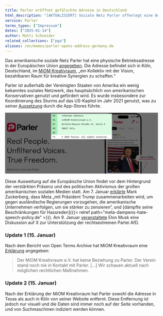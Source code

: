 ```yaml
---
title: Parler eröffnet gefälschte Adresse in Deutschland
html_description: "[AKTUALISIERT] Soziale Netz Parler offenlegt eine Adresse in Köln, die auf eine Entwicklung in Richtung Europäische Union hinweist. Diese Adresse wurde von ihrem Eigentümer abgelehnt und dann von Parler versteckt."
service: Parler
terms_types: ["Impressum"]
dates: ["2025-01-14"]
author: Matti Schneider
related_collections: ["pga"]
aliases: /en/memos/parler-opens-address-germany.de
---
```


Das amerikanische soziale Netz Parler hat eine physische Betriebsadresse in der Europäischen Union [angegeben](https://github.com/OpenTermsArchive/pga-versions/commit/d63f05bbcbf2b0ebf087e279429a085468d7d74f#diff-f5ac1f4939c7895c9d3bdda244e6f8b6308288b30be6b9a486b142af45c739bdR88). Die Adresse befindet sich in Köln, Deutschland, im [MiOM Kreativraum](https://miom.space/en/), „ein Kollektiv mit der Vision, bezahlbaren Raum für kreative Synergien zu schaffen.“

Parler ist außerhalb der Vereinigten Staaten von Amerika ein wenig bekanntes soziales Netzwerk, das hauptsächlich von amerikanischen Konservativen genutzt und gefördert wird. Es wurde insbesondere zur Koordinierung des Sturms auf das US-Kapitol im Jahr 2021 genutzt, was zu seiner [Aussetzung](https://www.bbc.com/news/technology-55598887) durch die App-Stores führte.

![Screenshot der Homepage von Parler mit einem Bild des Wahlsiegs von Trump und dem Motto „Real People. Unfiltered Voices. True Freedom.“](parler-opens-address-germany.png)

Diese Ausweitung auf die Europäische Union findet vor dem Hintergrund der verstärkten Präsenz und des politischen Aktivismus der großen amerikanischen sozialen Medien statt. Am 7. Januar [erklärte](https://www.threads.net/@zuck/post/DEhgYx4JbEG) Mark Zuckerberg, dass Meta „mit Präsident Trump zusammenarbeiten wird, um gegen ausländische Regierungen vorzugehen, die amerikanische Unternehmen verfolgen, um sie stärker zu zensieren“, und [dämpfte seine Beschränkungen für Hassreden]({{< relref path="meta-dampens-hate-speech-policy.de" >}}). Am 9. Januar [veranstaltete](https://www.bbc.com/news/articles/cr7errxp5jmo) Elon Musk eine Diskussion auf X zur Unterstützung der rechtsextremen Partei AfD.

### Update 1 (15. Januar)

Nach dem Bericht von Open Terms Archive hat MiOM Kreativraum eine [Erklärung](https://miom.space/posts/parler/) angegeben:

> Der MiOM Kreativraum e.V. hat keine Beziehung zu Parler. Der Verein stand noch nie in Kontakt mit Parler.
 […] Wir schauen aktuell nach möglichen rechtlichen Maßnahmen.

### Update 2 (15. Januar)

Nach der Erklärung der MiOM Kreativraum hat Parler sowohl die Adresse in Texas als auch in Köln von seiner Website entfernt. Diese Entfernung ist jedoch nur visuell und die Daten sind immer noch auf der Seite vorhanden, und von Suchmaschinen indiziert werden können.
